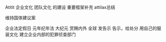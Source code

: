 Atitit 企业文化  团队文化 的建设 重要框架补充 attilax总结



维持国体建议案

企业法定假日
元年纪年法 大纪元
赏赐内外
全球 发告示  告示，给处分
用自己的服装文化
建立企业内部的犯罪侦查部门

